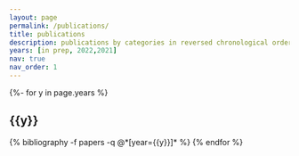 ```yaml
---
layout: page
permalink: /publications/
title: publications
description: publications by categories in reversed chronological order. generated by jekyll-scholar.
years: [in prep, 2022,2021]
nav: true
nav_order: 1
---
```

<!-- _pages/publications.md -->
<div class="publications">

{%- for y in page.years %}
  <h2 class="year">{{y}}</h2>
  {% bibliography -f papers -q @*[year={{y}}]* %}
{% endfor %}

</div>
